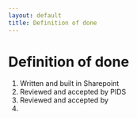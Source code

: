 ```yaml
---
layout: default
title: Definition of done
---
```


<h1>Definition of done</h1>	

1. Written and built in Sharepoint
2. Reviewed and accepted by PIDS
3. Reviewed and accepted by 
4. 